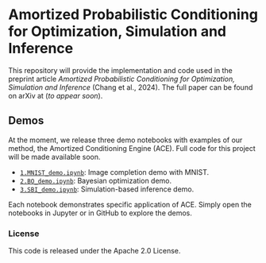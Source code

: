 # Amortized Probabilistic Conditioning for Optimization, Simulation and Inference

This repository will provide the implementation and code used in the preprint article *Amortized Probabilistic Conditioning for Optimization, Simulation and Inference* (Chang et al., 2024).
The full paper can be found on arXiv at (*to appear soon*).

## Demos

At the moment, we release three demo notebooks with examples of our method, the Amortized Conditioning Engine (ACE). Full code for this project will be made available soon.

- [`1.MNIST_demo.ipynb`](1.MNIST_demo.ipynb): Image completion demo with MNIST.
- [`2.BO_demo.ipynb`](2.BO_demo.ipynb): Bayesian optimization demo.
- [`3.SBI_demo.ipynb`](3.SBI_demo.ipynb): Simulation-based inference demo.

Each notebook demonstrates specific application of ACE. Simply open the notebooks in Jupyter or in GitHub to explore the demos.

### License
This code is released under the Apache 2.0 License.
